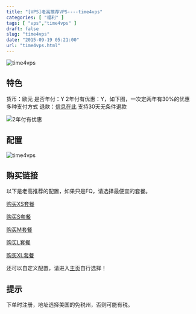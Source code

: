 ```yaml
---
title: "[VPS]老高推荐VPS----time4vps"
categories: [ "福利" ]
tags: [ "vps","time4vps" ]
draft: false
slug: "time4vps"
date: "2015-09-19 05:21:00"
url: "time4vps.html"
---
```


![time4vps][1]


<!--more-->

## 特色

货币：欧元
是否年付：Y
2年付有优惠：Y，如下图，一次定两年有30%的优惠
多种支付方式
退款：[信息在此][2] 支持30天无条件退款

![2年付有优惠][3]

## 配置

![time4vps][4]

## 购买链接

以下是老高推荐的配置，如果只是FQ，请选择最便宜的套餐。

[购买XS套餐][5]

[购买S套餐][6]

[购买M套餐][7]

[购买L套餐][8]

[购买XL套餐][9]

还可以自定义配置，请进入[主页][10]自行选择！

## 提示

下单时注册，地址选择美国的免税州，否则可能有税。


  [1]: https://blog.phpgao.com/usr/uploads/2015/09/3507011008.png
  [2]: http://www.time4vps.eu/refund-policy.php
  [3]: https://blog.phpgao.com/usr/uploads/2015/09/4220269128.png
  [4]: https://blog.phpgao.com/usr/uploads/2015/09/235525919.png
  [5]: http://www.time4vps.eu/aff.php?aff=275&pid=10&billingcycle=annually
  [6]: http://www.time4vps.eu/aff.php?aff=275&pid=24&billingcycle=annually
  [7]: http://www.time4vps.eu/aff.php?aff=275&pid=12&billingcycle=annually
  [8]: http://www.time4vps.eu/aff.php?aff=275&pid=13&billingcycle=annually
  [9]: http://www.time4vps.eu/aff.php?aff=275&pid=14&billingcycle=annually
  [10]: http://www.time4vps.eu/aff.php?aff=275
